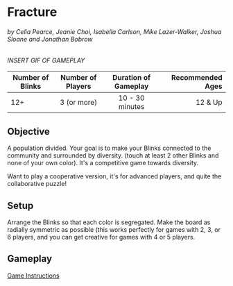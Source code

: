 # Fracture
###### by Celia Pearce, Jeanie Choi, Isabella Carlson, Mike Lazer-Walker, Joshua Sloane and Jonathan Bobrow

_INSERT GIF OF GAMEPLAY_
  
| Number of Blinks | Number of Players | Duration of Gameplay | Recommended Ages |
|------------------|:-----------------:|:--------------------:|-----------------:|
| 12+               | 3 (or more)      |  10 - 30 minutes     | 12 & Up          |

## Objective
A population divided. Your goal is to make your Blinks connected to the community and surrounded by diversity. (touch at least 2 other Blinks and none of your own color). It's a competitive game towards diversity.

Want to play a cooperative version, it's for advanced players, and quite the collaborative puzzle!

## Setup
Arrange the Blinks so that each color is segregated. Make the board as radially symmetric as possible (this works perfectly for games with 2, 3, or 6 players, and you can get creative for games with 4 or 5 players.

## Gameplay
[Game Instructions](https://github.com/IdesOfJune/Fracture/blob/master/instructions.md)
